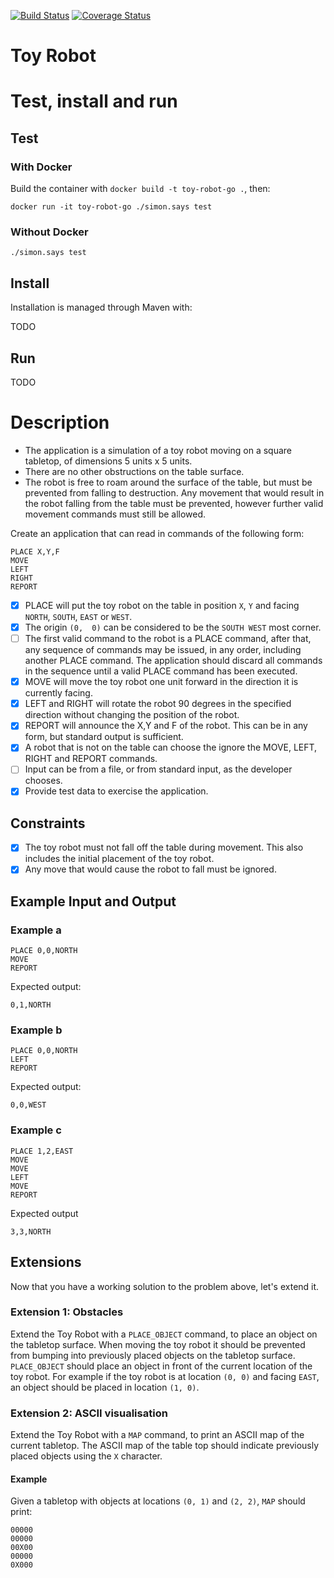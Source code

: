 [![Build Status](https://travis-ci.org/Kalimaha/toyrobot-go.svg?branch=master)](https://travis-ci.org/Kalimaha/toyrobot-go)
[![Coverage Status](https://coveralls.io/repos/github/Kalimaha/toyrobot-go/badge.svg?branch=setup-travis)](https://coveralls.io/github/Kalimaha/toyrobot-go?branch=setup-travis)

# Toy Robot

# Test, install and run

## Test

### With Docker

Build the container with `docker build -t toy-robot-go .`, then:

```
docker run -it toy-robot-go ./simon.says test
```

### Without Docker

```
./simon.says test
```

## Install

Installation is managed through Maven with:

TODO

## Run

TODO

# Description

- The application is a simulation of a toy robot moving on a square tabletop, of dimensions 5 units x 5 units.
- There are no other obstructions on the table surface.
- The robot is free to roam around the surface of the table, but must be prevented from falling to destruction. Any movement that would result in the robot falling from the table must be prevented, however further valid movement commands must still be allowed.

Create an application that can read in commands of the following form:

```
PLACE X,Y,F
MOVE
LEFT
RIGHT
REPORT
```

- [X] PLACE will put the toy robot on the table in position `X`, `Y` and facing `NORTH`, `SOUTH`, `EAST` or `WEST`.
- [X] The origin `(0,  0)` can be considered to be the `SOUTH WEST` most corner.
- [ ] The first valid command to the robot is a PLACE command, after that, any sequence of commands may be issued, in any order, including another PLACE command. The application should discard all commands in the sequence until a valid PLACE command has been executed.
- [X] MOVE will move the toy robot one unit forward in the direction it is currently facing.
- [X] LEFT and RIGHT will rotate the robot 90 degrees in the specified direction without changing the position of the robot.
- [X] REPORT will announce the X,Y and F of the robot. This can be in any form, but standard output is sufficient.
- [X] A robot that is not on the table can choose the ignore the MOVE, LEFT, RIGHT and REPORT commands.
- [ ] Input can be from a file, or from standard input, as the developer chooses.
- [X] Provide test data to exercise the application.

## Constraints

- [X] The toy robot must not fall off the table during movement. This also includes the initial placement of the toy robot.
- [X] Any move that would cause the robot to fall must be ignored.

## Example Input and Output

### Example a

```
PLACE 0,0,NORTH
MOVE
REPORT
```

Expected output:

```
0,1,NORTH
```

### Example b

```
PLACE 0,0,NORTH
LEFT
REPORT
```

Expected output:

```
0,0,WEST
```

### Example c

```
PLACE 1,2,EAST
MOVE
MOVE
LEFT
MOVE
REPORT
```

Expected output

```
3,3,NORTH
```

## Extensions

Now that you have a working solution to the problem above, let's extend it.

### Extension 1: Obstacles

Extend the Toy Robot with a `PLACE_OBJECT` command, to place an object on the tabletop surface. When moving the toy robot it should be prevented from bumping into previously placed objects on the tabletop surface. `PLACE_OBJECT` should place an object in front of the current location of the toy robot. For example if the toy robot is at location `(0, 0)` and facing `EAST`, an object should be placed in location `(1, 0)`.

### Extension 2: ASCII visualisation

Extend the Toy Robot with a `MAP` command, to print an ASCII map of the current tabletop. The ASCII map of the table top should indicate previously placed objects using the `X` character.

#### Example

Given a tabletop with objects at locations `(0, 1)` and `(2, 2)`, `MAP` should print:

```
00000
00000
00X00
00000
0X000
```
